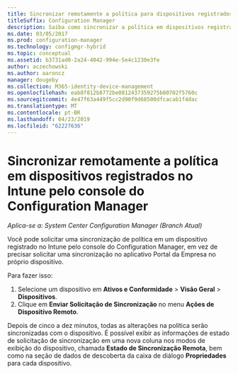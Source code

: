 ```yaml
---
title: Sincronizar remotamente a política para dispositivos registrados com o Intune
titleSuffix: Configuration Manager
description: Saiba como sincronizar a política em dispositivos registrados no Intune pelo console do Configuration Manager
ms.date: 03/05/2017
ms.prod: configuration-manager
ms.technology: configmgr-hybrid
ms.topic: conceptual
ms.assetid: b3731ad0-2a24-4042-994e-5e4c1230e3fe
author: aczechowski
ms.author: aaroncz
manager: dougeby
ms.collection: M365-identity-device-management
ms.openlocfilehash: eab8f812b8772be0812437359275b80702f5760c
ms.sourcegitcommit: 4e47f63a449f5cc2d90f9d68500dfcacab1f4dac
ms.translationtype: MT
ms.contentlocale: pt-BR
ms.lasthandoff: 04/23/2019
ms.locfileid: "62227636"
---
```

# <a name="remotely-synchronize-policy-on-intune-enrolled-devices-from-the-configuration-manager-console"></a>Sincronizar remotamente a política em dispositivos registrados no Intune pelo console do Configuration Manager

*Aplica-se a: System Center Configuration Manager (Branch Atual)*


Você pode solicitar uma sincronização de política em um dispositivo registrado no Intune pelo console do Configuration Manager, em vez de precisar solicitar uma sincronização no aplicativo Portal da Empresa no próprio dispositivo. 

Para fazer isso:

1.  Selecione um dispositivo em **Ativos e Conformidade** > **Visão Geral** > **Dispositivos**.
2.  Clique em **Enviar Solicitação de Sincronização** no menu **Ações de Dispositivo Remoto**.


Depois de cinco a dez minutos, todas as alterações na política serão sincronizadas com o dispositivo. É possível exibir as informações de estado de solicitação de sincronização em uma nova coluna nos modos de exibição do dispositivo, chamada **Estado de Sincronização Remota**, bem como na seção de dados de descoberta da caixa de diálogo **Propriedades** para cada dispositivo.
